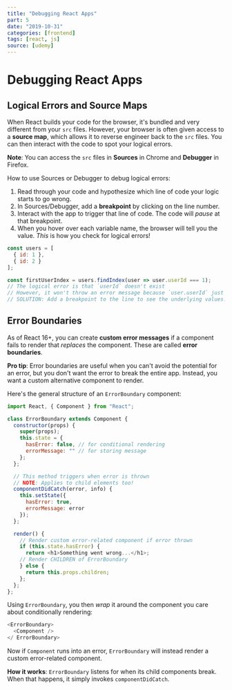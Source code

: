 ```yaml
---
title: "Debugging React Apps"
part: 5
date: "2019-10-31"
categories: [frontend]
tags: [react, js]
source: [udemy]
---
```


# Debugging React Apps

## Logical Errors and Source Maps

When React builds your code for the browser, it's bundled and very different from your `src` files. However, your browser is often given access to a **source map**, which allows it to reverse engineer back to the `src` files. You can then interact with the code to spot your logical errors.

**Note**: You can access the `src` files in **Sources** in Chrome and **Debugger** in Firefox.

How to use Sources or Debugger to debug logical errors:

1. Read through your code and hypothesize which line of code your logic starts to go wrong.
2. In Sources/Debugger, add a **breakpoint** by clicking on the line number.
3. Interact with the app to trigger that line of code. The code will *pause* at that breakpoint.
4. When you hover over each variable name, the browser will tell you the value. *This* is how you check for logical errors!

```js
const users = [
  { id: 1 },
  { id: 2 }
];

const firstUserIndex = users.findIndex(user => user.userId === 1);
// The logical error is that `userId` doesn't exist
// However, it won't throw an error message because `user.userId` just evaluates to undefined
// SOLUTION: Add a breakpoint to the line to see the underlying values!
```

## Error Boundaries

As of React 16+, you can create **custom error messages** if a component fails to render that *replaces* the component. These are called **error boundaries**.

**Pro tip**: Error boundaries are useful when you can't avoid the potential for an error, but you don't want the error to break the entire app. Instead, you want a custom alternative component to render.

Here's the general structure of an `ErrorBoundary` component:

```js
import React, { Component } from "React";

class ErrorBoundary extends Component {
  constructor(props) {
    super(props);
    this.state = {
      hasError: false, // for conditional rendering
      errorMessage: "" // for storing message
    };
  };

  // This method triggers when error is thrown
  // NOTE: Applies to child elements too!
  componentDidCatch(error, info) {
    this.setState({
      hasError: true,
      errorMessage: error
    });
  };

  render() {
    // Render custom error-related component if error thrown
    if (this.state.hasError) {
      return <h1>Something went wrong...</h1>;
    // Render CHILDREN of ErrorBoundary
    } else {
      return this.props.children;
    };
  };
};
```

Using `ErrorBoundary`, you then *wrap* it around the component you care about conditionally rendering:

```js
<ErrorBoundary>
  <Component />
</ ErrorBoundary>
```

Now if `Component` runs into an error, `ErrorBoundary` will instead render a custom error-related component.

**How it works**: `ErrorBoundary` listens for when its child components break. When that happens, it simply invokes `componentDidCatch`.